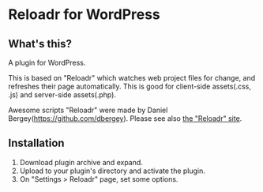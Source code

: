 # Reloadr for WordPress

## What's this?

A plugin for WordPress.

This is based on "Reloadr" which watches web project files for change, and refreshes their page automatically. This is good for client-side assets(.css, .js) and server-side assets(.php). 

Awesome scripts "Reloadr" were made by Daniel Bergey(https://github.com/dbergey).
Please see also [the "Reloadr" site](https://github.com/dbergey/Reloadr).

## Installation

1. Download plugin archive and expand.
2. Upload to your plugin's directory and activate the plugin.
3. On "Settings > Reloadr" page, set some options.


